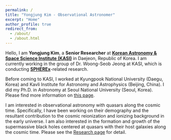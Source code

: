 ```yaml
---
permalink: /
title: "Yongjung Kim - Observational Astronomer"
excerpt: "Home"
author_profile: true
redirect_from: 
  - /about/
  - /about.html
---
```


Hello, I am **Yongjung Kim**, a **Senior Researcher** at [**Korean Astronomy & Space Science Institute (KASI)**](https://kasi.re.kr/) in Daejeon, Republic of Korea.
I am currently working in the group of Dr. Woong-Seob Jeong at KASI, which is conducting [**SPHEREx**](https://spherex.caltech.edu/)-related research.

Before coming to KASI, I worked at Kyungpook National University (Daegu, Korea) and Kavli Institute for Astronomy and Astrophysics (Beijing, China).
I did my Ph.D. in Astronomy at Seoul National University (Seoul, Korea).
Please find more information on [this page](https://yongjungkim.github.io/cv/).

I am interested in observational astronomy with quasars along the cosmic time. Specifically, I have been working on their demography and the resultant contribution to the cosmic reionization and ionizing background in the early universe. I am also interested in the formation and growth of the supermassive black holes centered at quasars with their host galaxies along the cosmic time. Please see the [Research page](https://yongjungkim.github.io/research) for detail.



